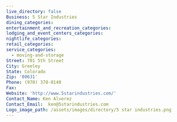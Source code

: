 ```yaml
---
live_directory: false
Business: 5 Star Industries
dining_categories:
entertainment_and_recreation_categories:
lodging_and_event_centers_categories:
nightlife_categories:
retail_categories:
service_categories:
  - moving-and-storage
Street: 701 5th Street
City: Greeley
State: Colorado
Zip: '80631'
Phone: (970) 378-0140
Fax:
Website: 'http://www.5starindustries.com/'
Contact_Name: Ken Alverez
Contact_Email:  ken@5starindustries.com
Logo_image_path: /assets/images/directory/5 star industries.png
---
```



